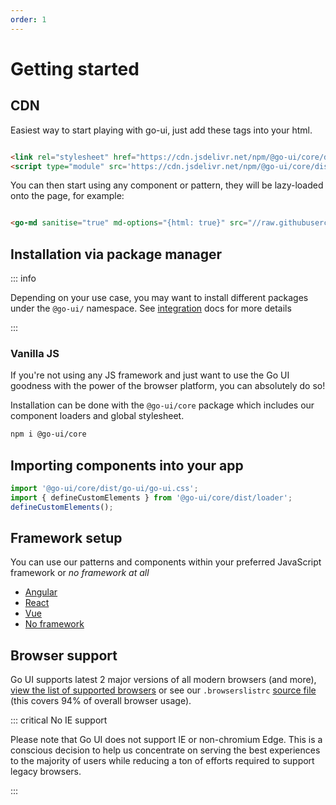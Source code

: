 ```yaml
---
order: 1
---
```

# Getting started

## CDN

Easiest way to start playing with go-ui, just add these tags into your html.

```html

<link rel="stylesheet" href="https://cdn.jsdelivr.net/npm/@go-ui/core/dist/go-ui/go-ui.css" />
<script type="module" src='https://cdn.jsdelivr.net/npm/@go-ui/core/dist/go-ui/go-ui.esm.js'></script>

```

You can then start using any component or pattern, they will be lazy-loaded onto the page, for example:

```html

<go-md sanitise="true" md-options="{html: true}" src="//raw.githubusercontent.com/getgoui/go-ui/main/README.md">Fallback content.</go-md>

```


## Installation via package manager

::: info

Depending on your use case, you may want to install different packages under the `@go-ui/` namespace. See [integration](integration) docs for more details

:::

### Vanilla JS 

If you're not using any JS framework and just want to use the Go UI goodness with the power of the browser platform, you can absolutely do so!

Installation can be done with the `@go-ui/core` package which includes our component loaders and global stylesheet.

```bash
npm i @go-ui/core
```

## Importing components into your app

```js
import '@go-ui/core/dist/go-ui/go-ui.css';
import { defineCustomElements } from '@go-ui/core/dist/loader';
defineCustomElements();
```

## Framework setup

You can use our patterns and components within your preferred JavaScript framework or *no framework at all* 

- [Angular](./integration/angular)
- [React](./integration/react)
- [Vue](./integration/vue)
- [No framework](./integration/no-framework)
<!-- [Suggest another integration] -->

## Browser support

Go UI supports latest 2 major versions of all modern browsers (and more), [view the list of supported browsers](https://browserslist.dev/?q=PiAwLjUlLCBsYXN0IDIgbWFqb3IgdmVyc2lvbnMsIG5vdCBkZWFkLCBDaHJvbWUgPj0gNjAsIEZpcmVmb3ggPj0gNjAsIEZpcmVmb3ggRVNSLCBpT1MgPj0gMTIsIFNhZmFyaSA%2BPSAxMiwgbm90IGllID4gMCwgbm90IG9wX21pbmkgYWxs) or see our `.browserslistrc` [source file](https://github.com/getgoui/go-ui/blob/main/.browserslistrc) (this covers 94% of overall browser usage). 

::: critical  No IE support

Please note that Go UI does not support IE or non-chromium Edge. This is a conscious decision to help us concentrate on serving the best experiences to the majority of users while reducing a ton of efforts required to support legacy browsers.

:::
